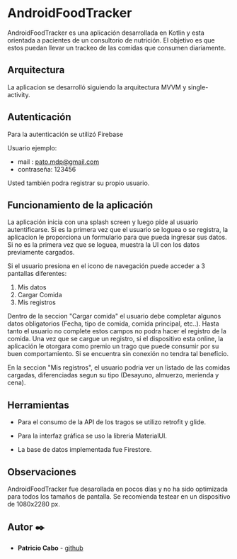 # AndroidFoodTracker 

AndroidFoodTracker es una aplicación desarrollada en Kotlin y esta orientada a pacientes de un consultorio de nutrición.
El objetivo es que estos puedan llevar un trackeo de las comidas que consumen diariamente.


## Arquitectura

La aplicacion se desarrolló siguiendo la arquitectura MVVM y single-activity. 


## Autenticación

Para la autenticación se utilizó Firebase

Usuario ejemplo:

* mail : pato.mdp@gmail.com
* contraseña: 123456

Usted también podra registrar su propio usuario.


## Funcionamiento de la aplicación

La aplicación inicia con una splash screen y luego pide al usuario autentificarse.
Si es la primera vez que el usuario se loguea o se registra, la aplicacion le proporciona un formulario para que pueda ingresar sus datos.
Si no es la primera vez que se loguea, muestra la UI con los datos previamente cargados.

Si el usuario presiona en el icono de navegación puede acceder a 3 pantallas diferentes: 

1) Mis datos
2) Cargar Comida
3) Mis registros

Dentro de la seccion "Cargar comida" el usuario debe completar algunos datos obligatorios (Fecha, tipo de comida, comida principal, etc..). Hasta tanto el usuario no complete estos campos no podra hacer el registro de la comida.
Una vez que se cargue un registro, si el dispositivo esta online, la aplicación le otorgara como premio un trago que puede consumir por su buen comportamiento. Si se encuentra sin conexión no tendra tal beneficio. 

En la seccion "Mis registros", el usuario podria ver un listado de las comidas cargadas, diferenciadas segun su tipo (Desayuno, almuerzo, merienda y cena).


## Herramientas

- Para el consumo de la API de los tragos se utilizo retrofit y glide.

- Para la interfaz gráfica se uso la libreria MaterialUI.

- La base de datos implementada fue Firestore.


## Observaciones

AndroidFoodTracker fue desarollada en pocos días y no ha sido optimizada para todos los tamaños de pantalla. Se recomienda testear en un dispositivo de 1080x2280 px.


## Autor ✒️

* **Patricio Cabo**  - [github](https://github.com/patocabo)
